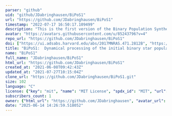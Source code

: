 ```yaml
---
parser: "github"
uid: "github/JDabringhausen/BiPoS1"
url: "https://github.com/JDabringhausen/BiPoS1"
timestamp: "2022-07-17 16:50:17.109499"
description: "This is the first version of the Binary Population Synthesizer (BiPoS1)"
avatar: "https://avatars.githubusercontent.com/u/85243796?v=4"
repo_url: "https://github.com/JDabringhausen/BiPoS1"
doi: ["https://ui.adsabs.harvard.edu/abs/2017MNRAS.471.2812B", "https://ui.adsabs.harvard.edu/abs/2021ascl.soft09029D/abstract"]
title: "BiPoS1:  Dynamical processing of the initial binary star population"
name: "BiPoS1"
full_name: "JDabringhausen/BiPoS1"
html_url: "https://github.com/JDabringhausen/BiPoS1"
created_at: "2021-06-08T09:42:43Z"
updated_at: "2021-07-27T10:15:04Z"
clone_url: "https://github.com/JDabringhausen/BiPoS1.git"
size: 102
language: "C"
license: {"key": "mit", "name": "MIT License", "spdx_id": "MIT", "url": "https://api.github.com/licenses/mit", "node_id": "MDc6TGljZW5zZTEz"}
subscribers_count: 1
owner: {"html_url": "https://github.com/JDabringhausen", "avatar_url": "https://avatars.githubusercontent.com/u/85243796?v=4", "login": "JDabringhausen", "type": "User"}
date: "2025-06-14 14:26:59.518052"
---
```


